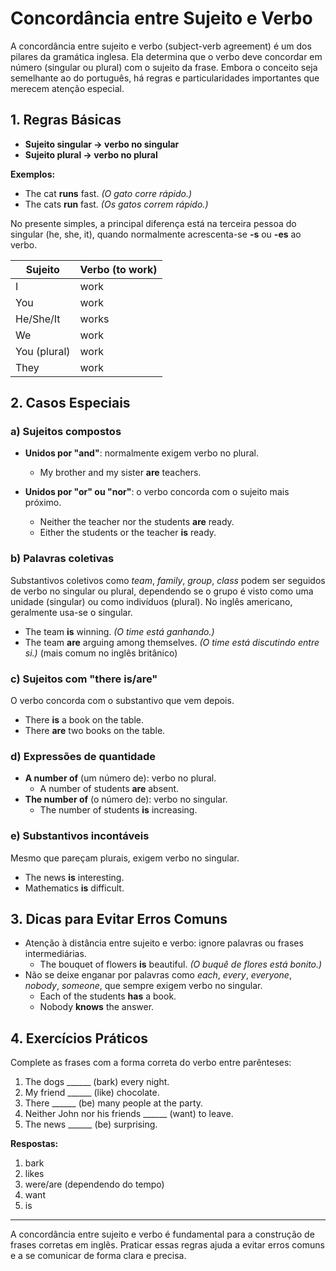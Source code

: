 
# Concordância entre Sujeito e Verbo

A concordância entre sujeito e verbo (subject-verb agreement) é um dos pilares da gramática inglesa. Ela determina que o verbo deve concordar em número (singular ou plural) com o sujeito da frase. Embora o conceito seja semelhante ao do português, há regras e particularidades importantes que merecem atenção especial.

## 1. Regras Básicas

- **Sujeito singular → verbo no singular**
- **Sujeito plural → verbo no plural**

**Exemplos:**
- The cat **runs** fast. *(O gato corre rápido.)*
- The cats **run** fast. *(Os gatos correm rápido.)*

No presente simples, a principal diferença está na terceira pessoa do singular (he, she, it), quando normalmente acrescenta-se **-s** ou **-es** ao verbo.

| Sujeito      | Verbo (to work) |
|--------------|-----------------|
| I            | work            |
| You          | work            |
| He/She/It    | works           |
| We           | work            |
| You (plural) | work            |
| They         | work            |

## 2. Casos Especiais

### a) Sujeitos compostos

- **Unidos por "and"**: normalmente exigem verbo no plural.
  - My brother and my sister **are** teachers.

- **Unidos por "or" ou "nor"**: o verbo concorda com o sujeito mais próximo.
  - Neither the teacher nor the students **are** ready.
  - Either the students or the teacher **is** ready.

### b) Palavras coletivas

Substantivos coletivos como *team*, *family*, *group*, *class* podem ser seguidos de verbo no singular ou plural, dependendo se o grupo é visto como uma unidade (singular) ou como indivíduos (plural). No inglês americano, geralmente usa-se o singular.

- The team **is** winning. *(O time está ganhando.)*
- The team **are** arguing among themselves. *(O time está discutindo entre si.)* (mais comum no inglês britânico)

### c) Sujeitos com "there is/are"

O verbo concorda com o substantivo que vem depois.

- There **is** a book on the table.
- There **are** two books on the table.

### d) Expressões de quantidade

- **A number of** (um número de): verbo no plural.
  - A number of students **are** absent.
- **The number of** (o número de): verbo no singular.
  - The number of students **is** increasing.

### e) Substantivos incontáveis

Mesmo que pareçam plurais, exigem verbo no singular.

- The news **is** interesting.
- Mathematics **is** difficult.

## 3. Dicas para Evitar Erros Comuns

- Atenção à distância entre sujeito e verbo: ignore palavras ou frases intermediárias.
  - The bouquet of flowers **is** beautiful. *(O buquê de flores está bonito.)*
- Não se deixe enganar por palavras como *each*, *every*, *everyone*, *nobody*, *someone*, que sempre exigem verbo no singular.
  - Each of the students **has** a book.
  - Nobody **knows** the answer.

## 4. Exercícios Práticos

Complete as frases com a forma correta do verbo entre parênteses:

1. The dogs ______ (bark) every night.
2. My friend ______ (like) chocolate.
3. There ______ (be) many people at the party.
4. Neither John nor his friends ______ (want) to leave.
5. The news ______ (be) surprising.

**Respostas:**
1. bark
2. likes
3. were/are (dependendo do tempo)
4. want
5. is

---

A concordância entre sujeito e verbo é fundamental para a construção de frases corretas em inglês. Praticar essas regras ajuda a evitar erros comuns e a se comunicar de forma clara e precisa.
```
